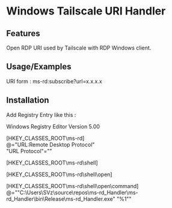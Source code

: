 
# Windows Tailscale URI Handler


## Features

Open RDP URI used by Tailscale with RDP Windows client.


## Usage/Examples

URI form : ms-rd:subscribe?url=x.x.x.x


## Installation

Add Registry Entry like this :

Windows Registry Editor Version 5.00

[HKEY_CLASSES_ROOT\ms-rd]\
@="URL:Remote Desktop Protocol"\
"URL Protocol"=""

[HKEY_CLASSES_ROOT\ms-rd\shell]

[HKEY_CLASSES_ROOT\ms-rd\shell\open]

[HKEY_CLASSES_ROOT\ms-rd\shell\open\command]\
@="\"C:\\Users\\SVz\\source\\repos\\ms-rd_Handler\\ms-rd_Handler\\bin\\Release\\ms-rd_Handler.exe\" \"%1\""    
